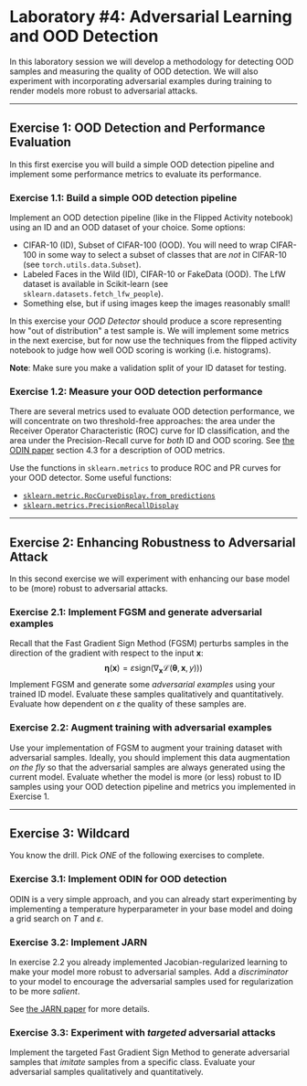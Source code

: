 # Laboratory #4: Adversarial Learning and OOD Detection

In this laboratory session we will develop a methodology for detecting OOD samples and measuring the quality of OOD detection. We will also experiment with incorporating adversarial examples during training to render models more robust to adversarial attacks.

---
## Exercise 1: OOD Detection and Performance Evaluation
In this first exercise you will build a simple OOD detection pipeline and implement some performance metrics to evaluate its performance.

### Exercise 1.1: Build a simple OOD detection pipeline

Implement an OOD detection pipeline (like in the Flipped Activity notebook) using an ID and an OOD dataset of your choice. Some options:

+ CIFAR-10 (ID), Subset of CIFAR-100 (OOD). You will need to wrap CIFAR-100 in some way to select a subset of classes that are *not* in CIFAR-10 (see `torch.utils.data.Subset`).
+ Labeled Faces in the Wild (ID), CIFAR-10 or FakeData (OOD). The LfW dataset is available in Scikit-learn (see `sklearn.datasets.fetch_lfw_people`).
+ Something else, but if using images keep the images reasonably small!

In this exercise your *OOD Detector* should produce a score representing how "out of distribution" a test sample is. We will implement some metrics in the next exercise, but for now use the techniques from the flipped activity notebook to judge how well OOD scoring is working (i.e. histograms).

**Note**: Make sure you make a validation split of your ID dataset for testing.

### Exercise 1.2: Measure your OOD detection performance

There are several metrics used to evaluate OOD detection performance, we will concentrate on two threshold-free approaches: the area under the Receiver Operator Characteristic (ROC) curve for ID classification, and the area under the Precision-Recall curve for *both* ID and OOD scoring. See [the ODIN paper](https://arxiv.org/pdf/1706.02690.pdf) section 4.3 for a description of OOD metrics.

Use the functions in `sklearn.metrics` to produce ROC and PR curves for your OOD detector. Some useful functions:

+ [`sklearn.metric.RocCurveDisplay.from_predictions`](https://scikit-learn.org/stable/modules/generated/sklearn.metrics.RocCurveDisplay.html)
+ [`sklearn.metrics.PrecisionRecallDisplay`](https://scikit-learn.org/stable/modules/generated/sklearn.metrics.PrecisionRecallDisplay.html)

---
## Exercise 2: Enhancing Robustness to Adversarial Attack

In this second exercise we will experiment with enhancing our base model to be (more) robust to adversarial attacks. 

### Exercise 2.1: Implement FGSM and generate adversarial examples

Recall that the Fast Gradient Sign Method (FGSM) perturbs samples in the direction of the gradient with respect to the input $\mathbf{x}$:
$$ \boldsymbol{\eta}(\mathbf{x}) = \varepsilon \mathrm{sign}(\nabla_{\mathbf{x}} \mathcal{L}(\boldsymbol{\theta}, \mathbf{x}, y)) ) $$
Implement FGSM and generate some *adversarial examples* using your trained ID model. Evaluate these samples qualitatively and quantitatively. Evaluate how dependent on $\varepsilon$ the quality of these samples are. 

### Exercise 2.2: Augment training with adversarial examples

Use your implementation of FGSM to augment your training dataset with adversarial samples. Ideally, you should implement this data augmentation *on the fly* so that the adversarial samples are always generated using the current model. Evaluate whether the model is more (or less) robust to ID samples using your OOD detection pipeline and metrics you implemented in Exercise 1.

---
## Exercise 3: Wildcard

You know the drill. Pick *ONE* of the following exercises to complete.

### Exercise 3.1: Implement ODIN for OOD detection
ODIN is a very simple approach, and you can already start experimenting by implementing a temperature hyperparameter in your base model and doing a grid search on $T$ and $\varepsilon$.

### Exercise 3.2: Implement JARN
In exercise 2.2 you already implemented Jacobian-regularized learning to make your model more robust to adversarial samples. Add a *discriminator* to your model to encourage the adversarial samples used for regularization to be more *salient*.

See [the JARN paper](https://arxiv.org/abs/1912.10185) for more details.

### Exercise 3.3: Experiment with *targeted* adversarial attacks
Implement the targeted Fast Gradient Sign Method to generate adversarial samples that *imitate* samples from a specific class. Evaluate your adversarial samples qualitatively and quantitatively.
